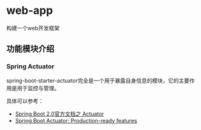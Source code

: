 # web-app

构建一个web开发框架

## 功能模块介绍

### Spring Actuator

spring-boot-starter-actuator完全是一个用于暴露自身信息的模块，它的主要作用是用于监控与管理。

具体可以参考：
- [Spring Boot 2.0官方文档之 Actuator](https://blog.csdn.net/alinyua/article/details/80009435)
- [Spring Boot Actuator: Production-ready features](https://docs.spring.io/spring-boot/docs/current/reference/html/production-ready.html)


